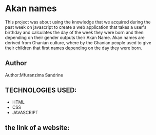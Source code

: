# Akan names
This project was about using the knowledge that we acquired during the past week on javascript to create a web application that takes a user's birthday and calculates the day of the week they were born and then depending on their gender outputs their Akan Name. Akan names are derived from Ghanian culture, where by the Ghanian people used to give their children that first names depending on the day they were born.
## Author
Author:Mfuranzima Sandrine

## TECHNOLOGIES USED:
* HTML
* CSS 
* JAVASCRIPT
## the link of a website:


